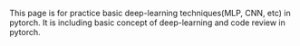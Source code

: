 This page is for practice basic deep-learning techniques(MLP, CNN, etc) in pytorch.
It is including basic concept of deep-learning and code review in pytorch.
